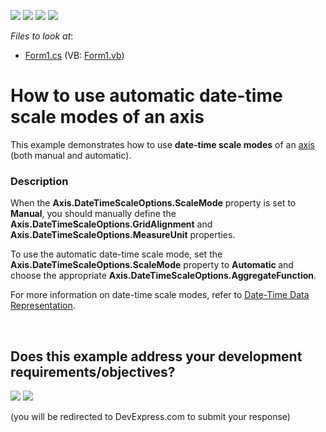 <!-- default badges list -->
![](https://img.shields.io/endpoint?url=https://codecentral.devexpress.com/api/v1/VersionRange/128575848/13.1.4%2B)
[![](https://img.shields.io/badge/Open_in_DevExpress_Support_Center-FF7200?style=flat-square&logo=DevExpress&logoColor=white)](https://supportcenter.devexpress.com/ticket/details/E1531)
[![](https://img.shields.io/badge/📖_How_to_use_DevExpress_Examples-e9f6fc?style=flat-square)](https://docs.devexpress.com/GeneralInformation/403183)
[![](https://img.shields.io/badge/💬_Leave_Feedback-feecdd?style=flat-square)](#does-this-example-address-your-development-requirementsobjectives)
<!-- default badges end -->
<!-- default file list -->
*Files to look at*:

* [Form1.cs](./CS/Form1.cs) (VB: [Form1.vb](./VB/Form1.vb))
<!-- default file list end -->
# How to use automatic date-time scale modes of an axis


<p>This example demonstrates how to use <strong>date-time scale modes</strong> of an <a href="http://devexpress.com/Help/Content.aspx?help=XtraCharts&document=CustomDocument6016.htm"><u>axis</u></a> (both manual and automatic).</p>


<h3>Description</h3>

<p>When the <strong>Axis</strong><strong>.DateTimeScale</strong><strong>Options.Scale</strong><strong>Mode</strong> property is set to <strong>Manual</strong>, you should manually define the <strong>Axis</strong><strong>.DateTime</strong><strong>ScaleOptions.</strong><strong>GridAlignment</strong> and <strong>Axis</strong><strong>.DateTime</strong><strong>ScaleOptions.</strong><strong>MeasureUnit</strong> properties. </p><p>To use the automatic date-time scale mode, set the <strong>Axis.DateTimeScaleOptions.ScaleMode</strong> property to <strong>Automatic</strong><strong> </strong>and choose the appropriate <strong>Axis.DateTimeScaleOptions.</strong><strong>AggregateFunction</strong>.</p><p>For more information on date-time scale modes, refer to <a href="http://help.devexpress.com/#WindowsForms/CustomDocument6247/Overview"><u>Date-Time Data Representation</u></a>.</p>

<br/>


<!-- feedback -->
## Does this example address your development requirements/objectives?

[<img src="https://www.devexpress.com/support/examples/i/yes-button.svg"/>](https://www.devexpress.com/support/examples/survey.xml?utm_source=github&utm_campaign=how-to-use-automatic-date-time-scale-modes-of-an-axis-e1531&~~~was_helpful=yes) [<img src="https://www.devexpress.com/support/examples/i/no-button.svg"/>](https://www.devexpress.com/support/examples/survey.xml?utm_source=github&utm_campaign=how-to-use-automatic-date-time-scale-modes-of-an-axis-e1531&~~~was_helpful=no)

(you will be redirected to DevExpress.com to submit your response)
<!-- feedback end -->
